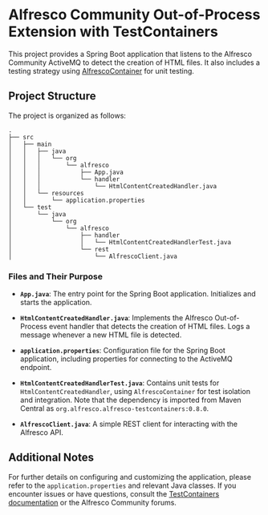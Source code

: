 # Alfresco Community Out-of-Process Extension with TestContainers

This project provides a Spring Boot application that listens to the Alfresco Community ActiveMQ to detect the creation of HTML files. It also includes a testing strategy using [AlfrescoContainer](https://testcontainers.com/modules/alfresco/) for unit testing.

## Project Structure

The project is organized as follows:

```
.
├── src
│   ├── main
│   │   ├── java
│   │   │   └── org
│   │   │       └── alfresco
│   │   │           ├── App.java
│   │   │           └── handler
│   │   │               └── HtmlContentCreatedHandler.java
│   │   └── resources
│   │       └── application.properties
│   └── test
│       └── java
│           └── org
│               └── alfresco
│                   ├── handler
│                   │   └── HtmlContentCreatedHandlerTest.java
│                   └── rest
│                       └── AlfrescoClient.java
```

### Files and Their Purpose

- **`App.java`**: The entry point for the Spring Boot application. Initializes and starts the application.
  
- **`HtmlContentCreatedHandler.java`**: Implements the Alfresco Out-of-Process event handler that detects the creation of HTML files. Logs a message whenever a new HTML file is detected.
  
- **`application.properties`**: Configuration file for the Spring Boot application, including properties for connecting to the ActiveMQ endpoint.

- **`HtmlContentCreatedHandlerTest.java`**: Contains unit tests for `HtmlContentCreatedHandler`, using `AlfrescoContainer` for test isolation and integration. Note that the dependency is imported from Maven Central as `org.alfresco.alfresco-testcontainers:0.8.0`.

- **`AlfrescoClient.java`**: A simple REST client for interacting with the Alfresco API.


## Additional Notes

For further details on configuring and customizing the application, please refer to the `application.properties` and relevant Java classes. If you encounter issues or have questions, consult the [TestContainers documentation](https://testcontainers.com/modules/alfresco/) or the Alfresco Community forums.